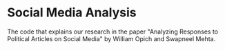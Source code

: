 # Social Media Analysis

The code that explains our research in the paper "Analyzing Responses to Political Articles on Social Media" by William Opich and Swapneel Mehta.
